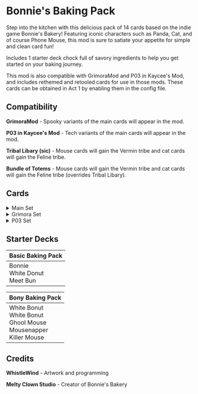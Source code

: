 # Bonnie's Baking Pack

Step into the kitchen with this delicious pack of 14 cards based on the indie game Bonnie's Bakery!
Featuring iconic characters such as Panda, Cat, and of course Phone Mouse, this mod is sure to satiate your appetite for simple and clean card fun!

Includes 1 starter deck chock full of savory ingredients to help you get started on your baking journey.

This mod is also compatible with GrimoraMod and P03 in Kaycee's Mod, and includes rethemed and retooled cards for use in those mods.
These cards can be obtained in Act 1 by enabling them in the config file.

## Compatibility
**GrimoraMod** - Spooky variants of the main cards will appear in the mod.

**P03 in Kaycee's Mod** - Tech variants of the main cards will appear in the mod.

**Tribal Libary (sic)** - Mouse cards will gain the Vermin tribe and cat cards will gain the Feline tribe.

**Bundle of Totems** - Mouse cards will gain the Vermin tribe and cat cards will gain the Feline tribe (overrides Tribal Libary).

## Cards
<details>
<summary>Main Set</summary>

|Name|Atk/HP|Cost|Sigils|Traits
|:-|:-:
|Bonnie|1/1|<img src='https://i.imgur.com/H6vESv7.png'>|Fresh Food|Unique, Kills Survivors
|Bunnie|2/2|<img src='https://i.imgur.com/H6vESv7.png'>|Fresh Ingredients|
|Shool Mouse|1/1|<img src='https://i.imgur.com/H6vESv7.png'>|Fledgling|Juvenile
|Mouse|2/4|<img src='https://i.imgur.com/62GUUAC.png'>
|Mean Mouse|1/1|<img src='https://i.imgur.com/H6vESv7.png'>|Sentry
|Phone Mouse|0/2|<img src='https://i.imgur.com/9tZzgbv.png'>|Gift Bearer|Satisfies Ring Trial
|Loud Mouse|2/1|<img src='https://i.imgur.com/XmTnHld.png'>|Annoying
|Police Wolf|2/2|<img src='https://i.imgur.com/mBwmFpx.png'>|Corpse Eater|Wolf
|Cat|1/1|<img src='https://i.imgur.com/UvtK0PY.png'>|Morsel
|Bunny|1/2|<img src='https://i.imgur.com/H6vESv7.png'>|Battery Bearer
|Dog|0/2|<img src='https://i.imgur.com/vUBgPOO.png'>|Guardian, Mighty Leap
|Panda|1/2|<img src='https://i.imgur.com/H6vESv7.png'><br><img src='https://i.imgur.com/XmTnHld.png'>|Touch of Death
|Moose|2/8|<img src='https://i.imgur.com/Ckvc6Ww.png'>|Burrower
|Pirate|0/1|<img src='https://i.imgur.com/H6vESv7.png'>|Bone Digger, Waterborne
|???|1/2|<img src='https://i.imgur.com/62GUUAC.png'>|Hoarder
|bingus|infinty|free!!!|cesrit|rare, unik, kills srvivers, lik hnuy, uncuttble|
|Ethereal Lady|3/1|<img src='https://i.imgur.com/Ckvc6Ww.png'>|Omni Strike, Armoured|Rare, Unique
</details>

<details>
<summary>Grimora Set</summary>

|Name|Atk/HP|Cost|Sigils|Traits
|:-|:-:
|Ghool Mouse|0/1|<img src='https://i.imgur.com/XmTnHld.png'>|Skin Crawler
|Skelemouse|1/1|<img src='https://i.imgur.com/GeMgIce.png'>|Brittle
|Mousenapper|1/2|<img src='https://i.imgur.com/UvtK0PY.png'>|Hook Line and Sinker
|Killer Mouse|1/2|<img src='https://i.imgur.com/9tZzgbv.png'>|Slasher, Haunting Call
|Aka Mouso|2/2|<img src='https://i.imgur.com/JmoIiwV.png'>|Alternating Strike
|Spirit Wolf|2/1|<img src='https://i.imgur.com/OYmdUg3.png'>||Wolf
|Nine|1/1|<img src='https://i.imgur.com/beJhD7d.png'>|Unkillable|Rare
|Duckit|1/2|<img src='https://i.imgur.com/beJhD7d.png'><img src='https://i.imgur.com/vUBgPOO.png'>|Random Ability
|Doggone|0/2|<img src='https://i.imgur.com/vUBgPOO.png'>|Guardian, Mighty Leap
|Deadtective|1/1|<img src='https://i.imgur.com/XmTnHld.png'><br><img src='https://i.imgur.com/C22peXt.png'>|Soul Shot
|Moosetro|0/1|<img src='https://i.imgur.com/mBwmFpx.png'>|Sea Shanty, Skeleton Crew|Rare
|Jolly Roger|2/2|<img src='https://i.imgur.com/66XMPEU.png'>|Looter, Anchored
|Unknown Soldier|2/2|<img src='https://i.imgur.com/UvtK0PY.png'>|Enlarge, Malnourishment
|Our Eternal Lady|1/1|<img src='https://i.imgur.com/mBwmFpx.png'>|Sculptor, Unkillable|Rare, Unique
</details>

<details>
<summary>P03 Set</summary>

|Name|Atk/HP|Cost|Sigils|Traits
|:-|:-:
|Minnor M0U53|1/1|<img src='https://i.imgur.com/9tZzgbv.png'>|Transforms When Powered|Juvenile
|M0U53|2/4|<img src='https://i.imgur.com/mBwmFpx.png'>|
|Alarm M0U53|1/6|<img src='https://i.imgur.com/H6vESv7.png'>|Annoying
|Steambot Willy|3/1|<img src='https://i.imgur.com/mBwmFpx.png'>|Conduit Protector, Waterborne|Rare
|Mouse Phone|1/6|<img src='https://i.imgur.com/9tZzgbv.png'>|Gift Bearer
|Beta M0U53|1/6|<img src='https://i.imgur.com/H6vESv7.png'>|Evolve
|Cop.stable|1/1|<img src='https://i.imgur.com/9tZzgbv.png'>|Electric
|C47|0/2|<img src='https://i.imgur.com/beJhD7d.png'>|Morsel
|Bunbot|1/2|<img src='https://i.imgur.com/OYmdUg3.png'>|Hopper, Flammable
|D09|1/5|<img src='https://i.imgur.com/62GUUAC.png'>|Mighty Leap, Sprinter
|Pardan Panda|1/2|<img src='https://i.imgur.com/JmoIiwV.png'>|Touch of Death, Nerf This!
|M.0053|1/3|<img src='https://i.imgur.com/OYmdUg3.png'>|Phase Through
|Pirate|2/4|<img src='https://i.imgur.com/62GUUAC.png'>|Rampager, Waterborne
|The Lady Complete|2/1|<img src='https://i.imgur.com/cVoD0p2.png'><img src='https://i.imgur.com/WnaCjEY.png'><img src='https://i.imgur.com/VohLYjY.png'>|Emerald Blessing, Orange Mox Printer, Purist With Blue|Rare, Unique
</details>

## Starter Decks
|Basic Baking Pack|
|:-|
|Bonnie<br>White Donut<br>Meet Bun|

|Bony Baking Pack|
|:-|
|White Bonut<br>White Bonut<br>Ghool Mouse<br>Mousenapper<br>Killer Mouse|

## Credits
**WhistleWind** - Artwork and programming

**Melty Clown Studio** - Creator of Bonnie's Bakery
